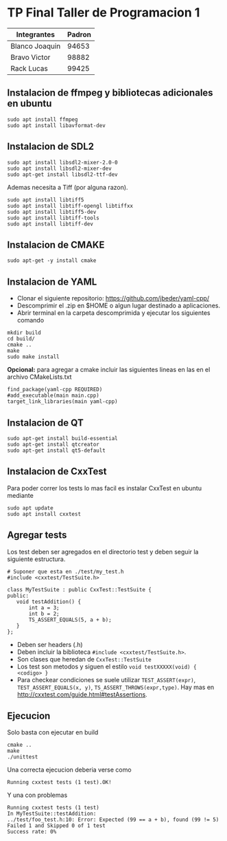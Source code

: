 # TP Final Taller de Programacion 1

| Integrantes    | Padron |
| -------------- | ------ |
| Blanco Joaquin | 94653  |
| Bravo Victor   | 98882  |
| Rack Lucas     | 99425  |


## Instalacion de ffmpeg y bibliotecas adicionales en ubuntu
```
sudo apt install ffmpeg
sudo apt install libavformat-dev
```

## Instalacion de SDL2
```
sudo apt install libsdl2-mixer-2.0-0
sudo apt install libsdl2-mixer-dev
sudo apt-get install libsdl2-ttf-dev
```
Ademas necesita a Tiff (por alguna razon).
```
sudo apt install libtiff5
sudo apt install libtiff-opengl libtiffxx
sudo apt install libtiff5-dev
sudo apt install libtiff-tools
sudo apt install libtiff-dev
```


## Instalacion de CMAKE

```
sudo apt-get -y install cmake
```

## Instalacion de YAML

- Clonar el siguiente repositorio: <https://github.com/jbeder/yaml-cpp/>
- Descomprimir el .zip en $HOME o algun lugar destinado a aplicaciones.
- Abrir terminal en la carpeta descomprimida y ejecutar los siguientes comando

```
mkdir build
cd build/
cmake ..
make
sudo make install
```

**Opcional:** para agregar a cmake incluir las siguientes lineas en las en el archivo CMakeLists.txt

```
find_package(yaml-cpp REQUIRED)
#add_executable(main main.cpp)
target_link_libraries(main yaml-cpp)
```

## Instalacion de QT

```
sudo apt-get install build-essential
sudo apt-get install qtcreator
sudo apt-get install qt5-default
```

## Instalacion de CxxTest

Para poder correr los tests lo mas facil es instalar CxxTest en ubuntu mediante
~~~
sudo apt update
sudo apt install cxxtest
~~~

## Agregar tests
Los test deben ser agregados en el directorio test y deben seguir la siguiente
estructura.

~~~
# Suponer que esta en ./test/my_test.h
#include <cxxtest/TestSuite.h>

class MyTestSuite : public CxxTest::TestSuite {
public:
   void testAddition() {
       int a = 3;
       int b = 2;  
       TS_ASSERT_EQUALS(5, a + b);
   }
};
~~~

- Deben ser headers (.h)
- Deben incluir la biblioteca `#include <cxxtest/TestSuite.h>`.
- Son clases que heredan de `CxxTest::TestSuite`
- Los test son metodos y siguen el estilo
  `void testXXXXX(void) { <codigo> }`
- Para checkear condiciones se suele utilizar `TEST_ASSERT(expr)`,
 `TEST_ASSERT_EQUALS(x, y)`, `TS_ASSERT_THROWS(expr,type)`. Hay mas en
  http://cxxtest.com/guide.html#testAssertions.

## Ejecucion
Solo basta con ejecutar en build
~~~
cmake ..
make
./unittest
~~~

Una correcta ejecucion deberia verse como
~~~
Running cxxtest tests (1 test).OK!
~~~

Y una con problemas
~~~
Running cxxtest tests (1 test)
In MyTestSuite::testAddition:
../test/foo_test.h:10: Error: Expected (99 == a + b), found (99 != 5)
Failed 1 and Skipped 0 of 1 test
Success rate: 0%
~~~
